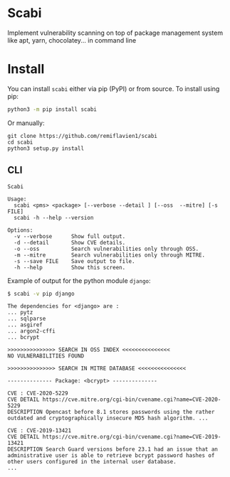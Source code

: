 # Scabi  

Implement vulnerability scanning on top of package management system like apt, yarn, chocolatey... in command line

# Install

You can install ```scabi``` either via pip (PyPI) or from source.
To install using pip:
```sh
python3 -m pip install scabi
```
Or manually:
```
git clone https://github.com/remiflavien1/scabi
cd scabi
python3 setup.py install
```

## CLI
```
Scabi

Usage:
  scabi <pms> <package> [--verbose --detail ] [--oss  --mitre] [-s FILE]
  scabi -h --help --version

Options:
  -v --verbose      Show full output.
  -d --detail       Show CVE details.
  -o --oss          Search vulnerabilities only through OSS.
  -m --mitre        Search vulnerabilities only through MITRE.
  -s --save FILE    Save output to file.
  -h --help         Show this screen.
```

Example of output for the python module ```django```:

```sh
$ scabi -v pip django
```

```
The dependencies for <django> are :
... pytz
... sqlparse
... asgiref
... argon2-cffi
... bcrypt

>>>>>>>>>>>>>>> SEARCH IN OSS INDEX <<<<<<<<<<<<<<<
NO VULNERABILITIES FOUND

>>>>>>>>>>>>>>> SEARCH IN MITRE DATABASE <<<<<<<<<<<<<<<

-------------- Package: <bcrypt> --------------

CVE : CVE-2020-5229
CVE DETAIL https://cve.mitre.org/cgi-bin/cvename.cgi?name=CVE-2020-5229
DESCRIPTION Opencast before 8.1 stores passwords using the rather outdated and cryptographically insecure MD5 hash algorithm. ...

CVE : CVE-2019-13421
CVE DETAIL https://cve.mitre.org/cgi-bin/cvename.cgi?name=CVE-2019-13421
DESCRIPTION Search Guard versions before 23.1 had an issue that an administrative user is able to retrieve bcrypt password hashes of other users configured in the internal user database.
...

```
